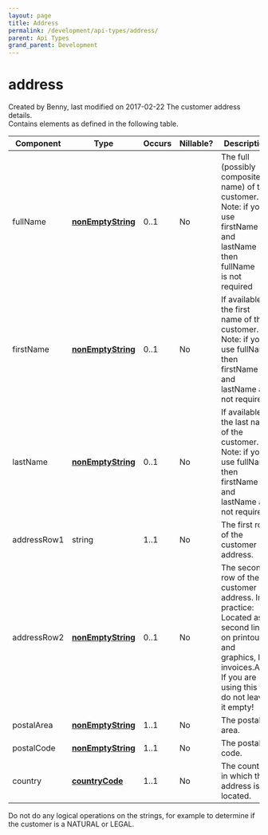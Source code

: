 ```yaml
---
layout: page
title: Address
permalink: /development/api-types/address/
parent: Api Types
grand_parent: Development
---
```




# address 
Created by Benny, last modified on 2017-02-22
The customer address details.  
Contains elements as defined in the following table.
  
| Component   | Type                                               | Occurs | Nillable? | Description                                                                                                                                                                   |
|-------------|----------------------------------------------------|--------|-----------|-------------------------------------------------------------------------------------------------------------------------------------------------------------------------------|
| fullName    | **[nonEmptyString](Simple-Types..._1475653.html)** | 0..1   | No        | The full (possibly composite name) of the customer. Note: if you use firstName and lastName then fullName is not required                                                     |
| firstName   | **[nonEmptyString](Simple-Types..._1475653.html)** | 0..1   | No        | If available, the first name of the customer. Note: if you use fullName then firstName and lastName are not required                                                          |
| lastName    | **[nonEmptyString](Simple-Types..._1475653.html)** | 0..1   | No        | If available, the last name of the customer. Note: if you use fullName then firstName and lastName are not required                                                           |
| addressRow1 | string                                             | 1..1   | No        | The first row of the customer address.                                                                                                                                        |
| addressRow2 | **[nonEmptyString](Simple-Types..._1475653.html)** | 0..1   | No        | The second row of the customer address. In practice: Located as a second line on printouts and graphics, like invoices.Attn. If you are using this tag do not leave it empty! |
| postalArea  | **[nonEmptyString](Simple-Types..._1475653.html)** | 1..1   | No        | The postal area.                                                                                                                                                              |
| postalCode  | **[nonEmptyString](Simple-Types..._1475653.html)** | 1..1   | No        | The postal code.                                                                                                                                                              |
| country     | **[countryCode](countryCode_1475689.html)**        | 1..1   | No        | The country in which this address is located.                                                                                                                                 |
  
Do not do any logical operations on the strings, for example to
determine if the customer is a NATURAL or LEGAL.
